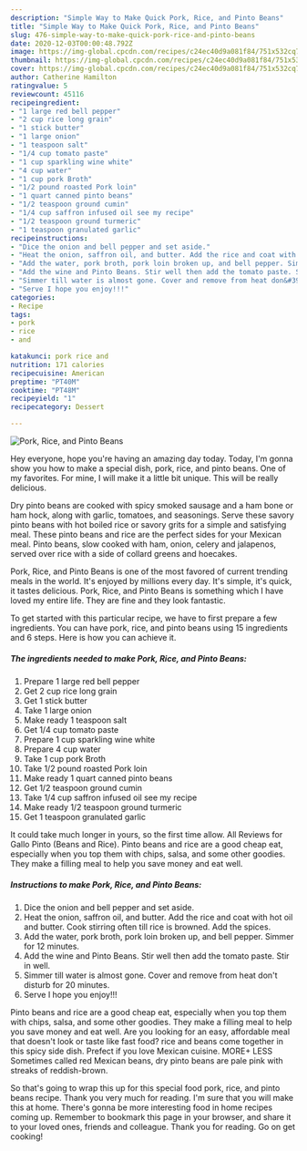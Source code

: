 ```yaml
---
description: "Simple Way to Make Quick Pork, Rice, and Pinto Beans"
title: "Simple Way to Make Quick Pork, Rice, and Pinto Beans"
slug: 476-simple-way-to-make-quick-pork-rice-and-pinto-beans
date: 2020-12-03T00:00:48.792Z
image: https://img-global.cpcdn.com/recipes/c24ec40d9a081f84/751x532cq70/pork-rice-and-pinto-beans-recipe-main-photo.jpg
thumbnail: https://img-global.cpcdn.com/recipes/c24ec40d9a081f84/751x532cq70/pork-rice-and-pinto-beans-recipe-main-photo.jpg
cover: https://img-global.cpcdn.com/recipes/c24ec40d9a081f84/751x532cq70/pork-rice-and-pinto-beans-recipe-main-photo.jpg
author: Catherine Hamilton
ratingvalue: 5
reviewcount: 45116
recipeingredient:
- "1 large red bell pepper"
- "2 cup rice long grain"
- "1 stick butter"
- "1 large onion"
- "1 teaspoon salt"
- "1/4 cup tomato paste"
- "1 cup sparkling wine white"
- "4 cup water"
- "1 cup pork Broth"
- "1/2 pound roasted Pork loin"
- "1 quart canned pinto beans"
- "1/2 teaspoon ground cumin"
- "1/4 cup saffron infused oil see my recipe"
- "1/2 teaspoon ground turmeric"
- "1 teaspoon granulated garlic"
recipeinstructions:
- "Dice the onion and bell pepper and set aside."
- "Heat the onion, saffron oil, and butter. Add the rice and coat with hot oil and butter. Cook stirring often till rice is browned. Add the spices."
- "Add the water, pork broth, pork loin broken up, and bell pepper. Simmer for 12 minutes."
- "Add the wine and Pinto Beans. Stir well then add the tomato paste. Stir in well."
- "Simmer till water is almost gone. Cover and remove from heat don&#39;t disturb for 20 minutes."
- "Serve I hope you enjoy!!!"
categories:
- Recipe
tags:
- pork
- rice
- and

katakunci: pork rice and 
nutrition: 171 calories
recipecuisine: American
preptime: "PT40M"
cooktime: "PT48M"
recipeyield: "1"
recipecategory: Dessert

---
```



![Pork, Rice, and Pinto Beans](https://img-global.cpcdn.com/recipes/c24ec40d9a081f84/751x532cq70/pork-rice-and-pinto-beans-recipe-main-photo.jpg)

Hey everyone, hope you're having an amazing day today. Today, I'm gonna show you how to make a special dish, pork, rice, and pinto beans. One of my favorites. For mine, I will make it a little bit unique. This will be really delicious.

Dry pinto beans are cooked with spicy smoked sausage and a ham bone or ham hock, along with garlic, tomatoes, and seasonings. Serve these savory pinto beans with hot boiled rice or savory grits for a simple and satisfying meal. These pinto beans and rice are the perfect sides for your Mexican meal. Pinto beans, slow cooked with ham, onion, celery and jalapenos, served over rice with a side of collard greens and hoecakes.

Pork, Rice, and Pinto Beans is one of the most favored of current trending meals in the world. It's enjoyed by millions every day. It's simple, it's quick, it tastes delicious. Pork, Rice, and Pinto Beans is something which I have loved my entire life. They are fine and they look fantastic.


To get started with this particular recipe, we have to first prepare a few ingredients. You can have pork, rice, and pinto beans using 15 ingredients and 6 steps. Here is how you can achieve it.

<!--inarticleads1-->

##### The ingredients needed to make Pork, Rice, and Pinto Beans:

1. Prepare 1 large red bell pepper
1. Get 2 cup rice long grain
1. Get 1 stick butter
1. Take 1 large onion
1. Make ready 1 teaspoon salt
1. Get 1/4 cup tomato paste
1. Prepare 1 cup sparkling wine white
1. Prepare 4 cup water
1. Take 1 cup pork Broth
1. Take 1/2 pound roasted Pork loin
1. Make ready 1 quart canned pinto beans
1. Get 1/2 teaspoon ground cumin
1. Take 1/4 cup saffron infused oil see my recipe
1. Make ready 1/2 teaspoon ground turmeric
1. Get 1 teaspoon granulated garlic


It could take much longer in yours, so the first time allow. All Reviews for Gallo Pinto (Beans and Rice). Pinto beans and rice are a good cheap eat, especially when you top them with chips, salsa, and some other goodies. They make a filling meal to help you save money and eat well. 

<!--inarticleads2-->

##### Instructions to make Pork, Rice, and Pinto Beans:

1. Dice the onion and bell pepper and set aside.
1. Heat the onion, saffron oil, and butter. Add the rice and coat with hot oil and butter. Cook stirring often till rice is browned. Add the spices.
1. Add the water, pork broth, pork loin broken up, and bell pepper. Simmer for 12 minutes.
1. Add the wine and Pinto Beans. Stir well then add the tomato paste. Stir in well.
1. Simmer till water is almost gone. Cover and remove from heat don&#39;t disturb for 20 minutes.
1. Serve I hope you enjoy!!!


Pinto beans and rice are a good cheap eat, especially when you top them with chips, salsa, and some other goodies. They make a filling meal to help you save money and eat well. Are you looking for an easy, affordable meal that doesn&#39;t look or taste like fast food? rice and beans come together in this spicy side dish. Prefect if you love Mexican cuisine. MORE+ LESS Sometimes called red Mexican beans, dry pinto beans are pale pink with streaks of reddish-brown. 

So that's going to wrap this up for this special food pork, rice, and pinto beans recipe. Thank you very much for reading. I'm sure that you will make this at home. There's gonna be more interesting food in home recipes coming up. Remember to bookmark this page in your browser, and share it to your loved ones, friends and colleague. Thank you for reading. Go on get cooking!
